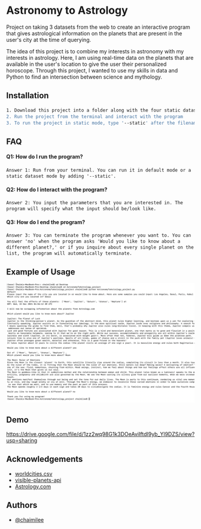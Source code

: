 
# Astronomy to Astrology

Project on taking 3 datasets from the web to create an interactive program that gives astrological information on the planets that are present in the user's city at the time of querying.

The idea of this project is to combine my interests in astronomy with my interests in astrology. Here, I am using real-time data on the planets that are available in the user's location to give the user their personalized horoscope. Through this project, I wanted to use my skills in data and Python to find an intersection between science and mythology.


## Installation



```bash
1. Download this project into a folder along with the four static datasets: 'worldcities.csv', '5_cities.json', 'planet_info.json', final_project.db'.
2. Run the project from the terminal and interact with the program
3. To run the project in static mode, type '--static' after the filename
```
    
## FAQ

#### Q1: How do I run the program?

    Answer 1: Run from your terminal. You can run it in default mode or a static dataset mode by adding '--static'.

#### Q2: How do I interact with the program?

    Answer 2: You input the parameters that you are interested in. The program will specify what the input should be/look like.

#### Q3: How do I end the program?

    Answer 3: You can terminate the program whenever you want to. You can answer 'no' when the program asks 'Would you like to know about a different planet?,' or if you inquire about every single planet on the list, the program will automatically terminate.




## Example of Usage

![App Screenshot](https://github.com/chaimilee/AstronomyToAstrology/blob/main/Screen%20Shot%202021-12-15%20at%201.56.47%20PM.png)



## Demo


https://drive.google.com/file/d/1zz2wq98G1k3DOeAviIftdI9yb_Yl9DZS/view?usp=sharing
## Acknowledgements

 - [worldcities.csv](https://www.kaggle.com/juanmah/world-cities)
 - [visible-planets-api](https://github.com/csymlstd/visible-planets-api)
 - [Astrology.com](https://www.astrology.com)


## Authors

- [@chaimilee](https://github.com/chaimilee)


